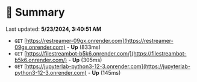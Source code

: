 # 📖 Summary
Last updated: **5/23/2024, 3:40:51 AM**

- `GET` [https://restreamer-09gx.onrender.com](https://restreamer-09gx.onrender.com) - **Up** (833ms)
- `GET` [https://filestreambot-b5k6.onrender.com/](https://filestreambot-b5k6.onrender.com/) - **Up** (305ms)
- `GET` [https://jupyterlab-python3-12-3.onrender.com](https://jupyterlab-python3-12-3.onrender.com) - **Up** (145ms)
